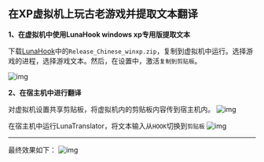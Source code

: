 ## 在XP虚拟机上玩古老游戏并提取文本翻译

**1、在虚拟机中使用LunaHook windows xp专用版提取文本**

下载[LunaHook](https://github.com/HIllya51/LunaHook/releases)中的`Release_Chinese_winxp.zip`，复制到虚拟机中运行。选择游戏的进程，选择游戏文本。然后，在设置中，激活`复制到剪贴板`。

![img](https://image.lunatranslator.org/zh/playonxp/image.png)


**2、在宿主机中进行翻译**

对虚拟机设置共享剪贴板，将虚拟机内的剪贴板内容传到宿主机内。
![img](https://image.lunatranslator.org/zh/playonxp/copy.png)

在宿主机中运行LunaTranslator，将文本输入从`HOOK`切换到`剪贴板`
![img](https://image.lunatranslator.org/zh/playonxp/host.png)

---

最终效果如下：
![img](https://image.lunatranslator.org/zh/playonxp/effect.png)